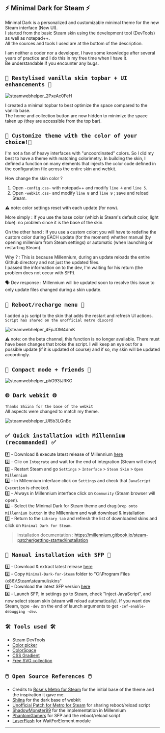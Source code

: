 ## ⚡ Minimal Dark for Steam ⚡ <br> 

Minimal Dark is a personalized and customizable minimal theme for the new Steam interface (New UI). <br>
I started from the basic Steam skin using the development tool (DevTools) as well as notepad++. <br>
All the sources and tools I used are at the bottom of the description. <br>

I am neither a coder nor a developer, I have some knowledge after several years of practice and I do this in my free time when I have it. <br>
Be understandable if you encounter any bugs. <br>

## `🧪 Restylised vanilla skin topbar + UI enhancements 🧪` <br> 

![steamwebhelper_2PxeAc0FeH](https://github.com/SaiyajinK/Minimal-Dark-for-Steam/assets/105972098/880797cf-768f-46a2-a2cd-bb6dfb7b3505) <br>


I created a minimal topbar to best optimize the space compared to the vanilla base. <br>
The home and collection button are now hidden to minimize the space taken up (they are accessible from the top bar). <br>

## `🎨 Customize theme with the color of your choice!🎨` <br> 

I'm not a fan of heavy interfaces with "uncoordinated" colors. So I did my best to have a theme with matching colorimetry. In building the skin, I defined a function on many elements that injects the color code defined in the configuration file across the entire skin and webkit. <br>

How change the skin color ? <br>
1. Open `-config.css-` with notepad++ and modify `line 4` and `line 5`. <br> 
2. Open `-webkit.css-` and modify `line 8` and `line 9` ; save and reload Steam. <br> 

⚠️ note: color settings reset with each update (for now).<br>

More simply : If you use the base color (which is Steam's default color, light blue): no problem since it is the base of the skin.<br>

On the other hand : If you use a custom color: you will have to redefine the custom color during EACH update (for the moment) whether manual (by opening millenium from Steam settings) or automatic (when launching or restarting Steam).<br>

Why ? : This is because Millennium, during an update reloads the entire Github directory and not just the updated files.<br>
I passed the information on to the dev, I'm waiting for his return (the problem does not occur with SFP).<br>

🗣️ Dev response : Millennium will be updated soon to resolve this issue to only update files changed during a skin update.

## `🔄 Reboot/recharge menu 🔄` <br> 

I added a js script to the skin that adds the restart and refresh UI actions. <br>
`Script has shared on the unofficial metro discord` <br>

![steamwebhelper_4FpJOM4dmK](https://github.com/SaiyajinK/Minimal-Dark-for-Steam/assets/105972098/09a09386-b252-4033-8c7a-5cb82b690776)

⚠️ note: on the beta channel, this function is no longer available. There must have been changes that broke the script. I will keep an eye out for a possible update (if it is updated of course) and if so, my skin will be updated accordingly. <br>

## `📸 Compact mode + friends 📸` <br> 

![steamwebhelper_phO93tJRKG](https://github.com/SaiyajinK/Minimal-Dark-for-Steam/assets/105972098/cd713841-5f4f-4f58-be4b-49b48b98e891) <br>


## `🌐 Dark webkit 🌐` <br> 
`Thanks Shiina for the base of the webkit` <br>
All aspects were changed to match my theme. <br>

![steamwebhelper_UI5b3LGnBc](https://github.com/SaiyajinK/Minimal-Dark-for-Steam/assets/105972098/47b8c8e5-c135-4b9d-81d2-ef8df6c75cea) <br> 


## `✅ Quick installation with Millennium (recommanded) ✅` <br>
1️⃣ - Download & execute latest release of Millennium [here](https://millennium.web.app/)<br>
2️⃣ - Clic on  `Integrate` and wait for the end of integration (Steam will close)<br>
3️⃣ - Restart Steam and go `Settings` > `Interface` > `Steam Skin` > `Open Millennium`<br>
4️⃣ - In Millennium interface click on `Settings` and check that `JavaScript Execution` is checked.<br>
5️⃣ - Always in Millennium interface click on `Community` (Steam browser will open).<br>
6️⃣ - Select the Minimal Dark for Steam theme and drag `Drop onto Millennium button` in the Millennium and wait download & installation<br>
7️⃣ - Return to the `Library tab` and refresh the list of downloaded skins and click on `Minimal Dark for Steam`.<br>

> Installation documentation : https://millennium.gitbook.io/steam-patcher/getting-started/installation <br>

## `🔗 Manual installation with SFP 🔗` <br>
1️⃣ - Download & extract latest release [here](https://github.com/SaiyajinK/Minimal-Dark-for-Steam/releases)<br>
2️⃣ - Copy `Minimal-Dark-for-Steam` folder to "C:\Program Files (x86)\Steam\steamui\skins\"<br>
3️⃣ - Download the latest SFP version [here](https://github.com/PhantomGamers/SFP/releases) <br>
4️⃣ - Launch SFP, in settings go to Steam, check "Inject JavaScript", and now select steam skin (steam will reload automatically). If you want dev Steam, type `-dev` on the end of launch arguments to get `-cef-enable-debugging -dev`.<br>

## `🛠️ Tools used 🛠️` <br>
- Steam DevTools <br>
- [Color picker](https://htmlcolorcodes.com/color-picker/) <br>
- [ColorSpace](https://mycolor.space) <br>
- [CSS Gradient](https://cssgradient.io/) <br>
- [Free SVG collection](https://thenounproject.com/) <br>

## `🖱️ Open Source References 🖱️` <br>
- Credits to [Rose's Metro for Steam](https://github.com/RoseTheFlower) for the initial base of the theme and the inspiration it gave me.
- [Shiina](https://github.com/AikoMidori/steam-dark-mode/blob/master/webkit.css) for the dark base of webkit<br>
- [Unofficial Patch for Metro for Steam](https://discord.gg/dMsSwufK7Q) for sharing reboot/reload script<br>
- [ShadowMonster99](https://github.com/ShadowMonster99/millennium-steam-patcher) for the implementation in Millennium<br>
- [PhantomGamers](https://github.com/PhantomGamers) for SFP and the reboot/reload script <br>
- [LaserFlash](https://github.com/LaserFlash) for WaitForElement module <br>

------
